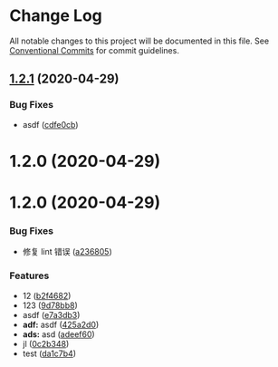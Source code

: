 # Change Log

All notable changes to this project will be documented in this file.
See [Conventional Commits](https://conventionalcommits.org) for commit guidelines.

## [1.2.1](http://10.1.1.217/ruimin.chen/ehome-aclink-utils/compare/@aclink/test@1.2.0...@aclink/test@1.2.1) (2020-04-29)


### Bug Fixes

* asdf ([cdfe0cb](http://10.1.1.217/ruimin.chen/ehome-aclink-utils/commits/cdfe0cb2222dd40a81baea7999d800348b37c42f))



# 1.2.0 (2020-04-29)





# 1.2.0 (2020-04-29)

### Bug Fixes

-   修复 lint 错误 ([a236805](http://10.1.1.217/ruimin.chen/ehome-aclink-utils/commits/a236805c209f6be85af9c988777c1947121feeb8))

### Features

-   12 ([b2f4682](http://10.1.1.217/ruimin.chen/ehome-aclink-utils/commits/b2f46828d0d1b754d687fccd4023d9665a03cb8f))
-   123 ([9d78bb8](http://10.1.1.217/ruimin.chen/ehome-aclink-utils/commits/9d78bb84188b739861094875a41e08ff14ef0f9c))
-   asdf ([e7a3db3](http://10.1.1.217/ruimin.chen/ehome-aclink-utils/commits/e7a3db35ff90e6255170ed90400110ae59a4e123))
-   **adf:** asdf ([425a2d0](http://10.1.1.217/ruimin.chen/ehome-aclink-utils/commits/425a2d03f0f1e07dc272e753bdf9a79584601f6c))
-   **ads:** asd ([adeef60](http://10.1.1.217/ruimin.chen/ehome-aclink-utils/commits/adeef6087aa14c930d5da393bcdfe84252b131a7))
-   jl ([0c2b348](http://10.1.1.217/ruimin.chen/ehome-aclink-utils/commits/0c2b348e215f75ce1d5561b69ceb459cdba6c521))
-   test ([da1c7b4](http://10.1.1.217/ruimin.chen/ehome-aclink-utils/commits/da1c7b4fa64031439a8ef85936c02e743cea59b5))

